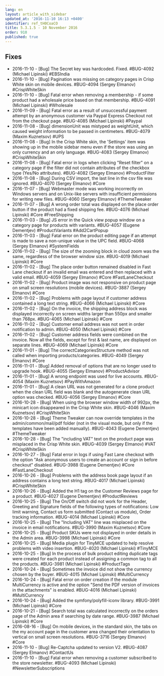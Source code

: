 ```yaml
---
lang: en
layout: article_with_sidebar
updated_at: '2016-11-10 16:13 +0400'
identifier: ref_tH0CoaCO
title: 5.3.1.5 - 10 November 2016
order: 910
published: true
---
```

## Fixes
* 2016-11-10 - [Bug] The Secret key was hardcoded. Fixed. #BUG-4092 (Michael Lipinski) #EBSIndia
* 2016-11-10 - [Bug] Pagination was missing on category pages in Crisp White skin on mobile devices. #BUG-4094 (Sergey Elmanov) #CrispWhiteSkin
* 2016-11-10 - [Bug] Fatal error when removing a membership - if some product had a wholesale price based on that membership. #BUG-4091 (Michael Lipinski) #Wholesale
* 2016-11-09 - [Bug] Fatal error as a result of unsuccessful payment attempt by an anonymous customer via Paypal Express Checkout not from the checkout page. #BUG-4085 (Michael Lipinski) #Paypal
* 2016-11-08 - [Bug] dimensionUnit was mistyped as weightUnit, which caused weight information to be passed in centimeters. #BUG-4079 (Maxim Kuznetsov) #UPS
* 2016-11-08 - [Bug] In the Crisp White skin, the 'Settings' item was showing up in the mobile sidebar menu even if the store was using an only currency and an only language. #BUG-4083 (Sergey Elmanov) #CrispWhiteSkin
* 2016-11-08 - [Bug] Fatal error in logs when clicking "Reset filter" on a category page if the filter did not contain attributes of the checkbox type (Yes/No attributes). #BUG-4082 (Sergey Elmanov) #ProductFilter
* 2016-11-08 - [Bug] During CSV import, the last line in the csv file was ignored. #BUG-4070 (Sergey Elmanov) #Core
* 2016-11-07 - [Bug] Webmaster mode was working incorrectly on Windows servers and on Unix-like servers with insufficient permissions for writing new files. #BUG-4060 (Sergey Elmanov) #ThemeTweaker
* 2016-11-07 - [Bug] A wrong order total was displayed on the place order button if the product had a fixed shipping fee. #BUG-4076 (Michael Lipinski) #Core #FreeShipping
* 2016-11-03 - [Bug] JS error in the Quick view popup window on a category page for products with variants. #BUG-4057 (Eugene Dementjev) #ProductVariants #Add2CartPopup
* 2016-11-03 - [Bug] Fatal error on the product editing page if an attempt is made to save a non-unique value in the UPC field. #BUG-4068 (Sergey Elmanov) #SystemFields
* 2016-11-02 - [Bug] The size of the zooming block in cloud zoom was the same, regardless of the browser window size. #BUG-4019 (Michael Lipinski) #Core
* 2016-11-02 - [Bug] The place order button remained disabled in Fast Lane checkout if an invalid email was entered and then replaced with a valid email. #BUG-4059 (Sergey Elmanov) #Core #FastLaneCheckout
* 2016-11-02 - [Bug] Product image was not responsive on product page on small screen resolutions (mobile devices). #BUG-3887 (Sergey Elmanov) #Core
* 2016-11-02 - [Bug] Problems with page layout if customer address contained a long text string. #BUG-4066 (Michael Lipinski) #Core
* 2016-11-02 - [Bug] On the invoice, the shipping address block was displayed incorrectly on screen widths larger than 550px and smaller than 768px. #BUG-4065 (Michael Lipinski) #Core
* 2016-11-02 - [Bug] Customer email address was not sent in order notification to admin. #BUG-4050 (Michael Lipinski) #Core
* 2016-11-02 - [Bug] Customer address fields were combined on the invoice. Now all the fields, except for first & last name, are displayed on separate lines. #BUG-4069 (Michael Lipinski) #Core
* 2016-11-01 - [Bug] The correctCategoriesStructure method was not called when importing products/categories. #BUG-4049 (Sergey Elmanov) #Core
* 2016-11-01 - [Bug] Added removal of options that are no longer used to upgrade hook. #BUG-4055 (Sergey Elmanov) #ProductAdvisor
* 2016-11-01 - [Bug] A wrong endpoint was used for live accounts. #BUG-4054 (Maxim Kuznetsov) #PayWithAmazon
* 2016-11-01 - [Bug] A clean URL was not generated for a clone product when the clean URL field was blank and the autogenerate clean URL option was checked. #BUG-4056 (Sergey Elmanov) #Core
* 2016-10-28 - [Bug] When using the browser window width of 992px, the minicart icon disappeared in the Crisp White skin. #BUG-4046 (Maxim Kuznetsov) #CrispWhiteSkin
* 2016-10-28 - [Bug] Theme Tweaker can now override templates in the admin/common/mail/pdf folder (not in the visual mode, but only if the templates have been added manually). #BUG-4043 (Eugene Dementjev) #ThemeTweaker
* 2016-10-28 - [Bug] The "including VAT" text on the product page was misplaced in the Crisp White skin. #BUG-4039 (Sergey Elmanov) #VAT #CrispWhiteSkin
* 2016-10-27 - [Bug] Fatal error in logs if using Fast Lane checkout with the option "Ask anonymous users to create an account or sign in before checkout" disabled. #BUG-3988 (Eugene Dementjev) #Core #FastLaneCheckout
* 2016-10-26 - [Bug] Problems with the address book page layout if an address contains a long text string. #BUG-4017 (Michael Lipinski) #CrispWhiteSkin
* 2016-10-26 - [Bug] Added the H1 tag on the Customer Reviews page for a product. #BUG-4027 (Eugene Dementjev) #ProductReviews
* 2016-10-25 - [Bug] The On/Off switch did not work for the Header, Greeting and Signature fields of the following types of notifications: Low limit warning, Contact us form submitted (Contact us module), Order tracking information. #BUG-4014 (Michael Lipinski) #Core
* 2016-10-25 - [Bug] The "Including VAT" line was misplaced on the invoice in email notifications. #BUG-3990 (Maxim Kuznetsov) #Core
* 2016-10-25 - [Bug] Product SKUs were not displayed in order details in the Admin area. #BUG-3998 (Michael Lipinski) #Core
* 2016-10-25 - [Bug] Media plugin for TinyMCE updated to help resolve problems with video insertion. #BUG-4020 (Michael Lipinski) #TinyMCE
* 2016-10-25 - [Bug] In the process of bulk product editing duplicate tags were created for each product instead of assigning a common tag to all the products. #BUG-3981 (Michael Lipinski) #ProductTags
* 2016-10-24 - [Bug] Sometimes the invoice did not show the currency chosen by the buyer. #BUG-4015 (Michael Lipinski) #MultiCurrency
* 2016-10-24 - [Bug] Fatal error on order creation if the module MultiCurrency is active and the option "Send the PDF version of invoices in the attachments" is enabled. #BUG-4016 (Michael Lipinski) #MultiCurrency
* 2016-10-24 - [Bug] Added the symfony/polyfill-iconv library. #BUG-3991 (Michael Lipinski) #Core
* 2016-10-21 - [Bug] Search total was calculated incorrectly on the orders page of the Admin area if searching by date range. #BUG-3987 (Michael Lipinski) #Core
* 2016-08-16 - [Bug] On mobile devices, in the standard skin, the tabs on the my account page in the customer area changed their orientation to vertical on small screen resolutions. #BUG-3716 (Sergey Elmanov) #Core
* 2016-11-10 - [Bug] Re-Captcha updated to version V2. #BUG-4087 (Sergey Elmanov) #ContactUs
* 2016-11-10 - [Bug] Fatal error when removing a customer subscribed  to the store newsletter. #BUG-4093 (Michael Lipinski) #NewsletterSubscriptions
